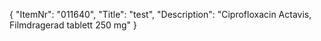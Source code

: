 {
  "ItemNr": "011640",
  "Title": "test",
  "Description": "Ciprofloxacin Actavis, Filmdragerad tablett 250 mg"
}